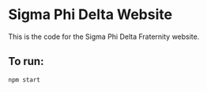 # Sigma Phi Delta Website #

This is the code for the Sigma Phi Delta Fraternity website.

## To run: ##

```javascript
npm start
```
